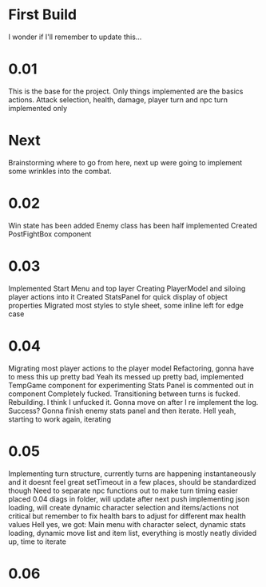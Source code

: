 # First Build
I wonder if I'll remember to update this...

# 0.01
This is the base for the project. Only things implemented are the basics actions.
Attack selection, health, damage, player turn and npc turn implemented only

# Next
Brainstorming where to go from here, next up were going to implement some wrinkles into the combat.

# 0.02
Win state has been added
Enemy class has been half implemented
Created PostFightBox component

# 0.03
Implemented Start Menu and top layer
Creating PlayerModel and siloing player actions into it
Created StatsPanel for quick display of object properties
Migrated most styles to style sheet, some inline left for edge case

# 0.04
Migrating most player actions to the player model
Refactoring, gonna have to mess this up pretty bad
Yeah its messed up pretty bad, implemented TempGame component for experimenting
Stats Panel is commented out in component
Completely fucked. Transitioning between turns is fucked. Rebuilding.
I think I unfucked it. Gonna move on after I re implement the log.
Success? Gonna finish enemy stats panel and then iterate.
Hell yeah, starting to work again, iterating

# 0.05 
Implementing turn structure, currently turns are happening instantaneously and it doesnt feel great
setTimeout in a few places, should be standardized though
Need to separate npc functions out to make turn timing easier
placed 0.04 diags in folder, will update after next push
implementing json loading, will create dynamic character selection and items/actions
not critical but remember to fix health bars to adjust for different max health values
Hell yes, we got:
Main menu with character select, 
dynamic stats loading, 
dynamic move list and item list,
everything is mostly neatly divided up, time to iterate

# 0.06
